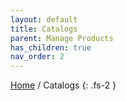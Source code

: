 ```yaml
---
layout: default
title: Catalogs
parent: Manage Products
has_children: true
nav_order: 2
---
```


[Home](https://biijuwa.github.io/eckb/) / Catalogs
{: .fs-2 }
